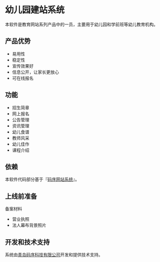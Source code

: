 # 幼儿园建站系统

本软件是教育网站系列产品中的一员，主要用于幼儿园和学前班等幼儿教育机构。

## 产品优势
* 易用性
* 稳定性
* 宣传效果好
* 信息公开，让家长更放心
* 可在线报名

## 功能

* 招生简章
* 网上报名
* 公告管理
* 资讯管理
* 幼儿食谱
* 教师风采
* 幼儿佳作
* 课程介绍

## 依赖

本软件代码部分基于『[码序网站系统](https://code.aliyun.com/oldsong/codeorder-enterprise-information-system)』。

## 上线前准备

备案材料

* 营业执照
* 法人幕布背景照片

## 开发和技术支持

系统由[青岛码序科技有限公司](http://codeorder.cn)开发和提供技术支持。
